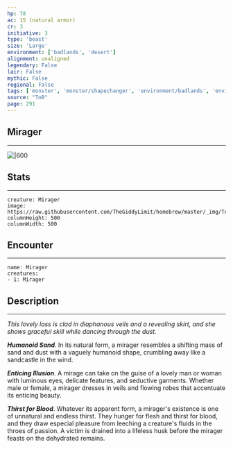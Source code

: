 ```yaml
---
hp: 78
ac: 15 (natural armor)
cr: 3
initiative: 3
type: 'beast'    
size: 'Large'
environment: ['badlands', 'desert']
alignment: unaligned
legendary: False
lair: False
mythic: False
regional: False
tags: ['monster', 'monster/shapechanger', 'environment/badlands', 'environment/desert']
source: "ToB"
page: 291
---
```


## Mirager
---

![|600](https://raw.githubusercontent.com/TheGiddyLimit/homebrew/master/_img/ToB/Mirager.webp)

## Stats
---

```statblock
creature: Mirager
image: https://raw.githubusercontent.com/TheGiddyLimit/homebrew/master/_img/ToB/token/Mirager.png
columnHeight: 500
columnWidth: 500
```

## Encounter
---

```encounter-table
name: Mirager
creatures:
- 1: Mirager
```

## Description
---
_This lovely lass is clad in diaphanous veils and a revealing skirt, and she shows graceful skill while dancing through the dust._

**_Humanoid Sand_**. In its natural form, a mirager resembles a shifting mass of sand and dust with a vaguely humanoid shape, crumbling away like a sandcastle in the wind.

**_Enticing Illusion_**. A mirage can take on the guise of a lovely man or woman with luminous eyes, delicate features, and seductive garments. Whether male or female, a mirager dresses in veils and flowing robes that accentuate its enticing beauty.

**_Thirst for Blood_**. Whatever its apparent form, a mirager's existence is one of unnatural and endless thirst. They hunger for flesh and thirst for blood, and they draw especial pleasure from leeching a creature's fluids in the throes of passion. A victim is drained into a lifeless husk before the mirager feasts on the dehydrated remains.






